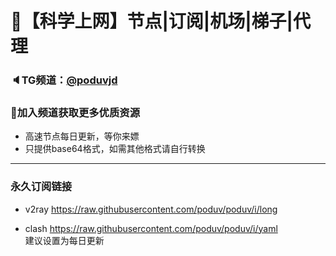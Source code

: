# 🚀【科学上网】节点|订阅|机场|梯子|代理
### 🔈TG频道：[@poduvjd](https://t.me/poduvjd/) 
### 🔔加入频道获取更多优质资源  
- 高速节点每日更新，等你来嫖  
- 只提供base64格式，如需其他格式请自行转换  
***  
### 永久订阅链接  
- v2ray
https://raw.githubusercontent.com/poduv/poduv/i/long  

- clash
https://raw.githubusercontent.com/poduv/poduv/i/yaml  
建议设置为每日更新  
